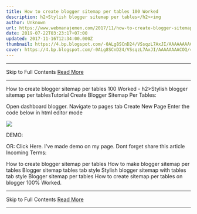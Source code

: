 ```yaml
---
title: How to create blogger sitemap per tables 100 Worked
description: h2>Stylish blogger sitemap per tables</h2><img
author: Unknown
url: https://www.webmanajemen.com/2017/11/how-to-create-blogger-sitemap-per-table.html
date: 2019-07-22T03:23:17+07:00
updated: 2017-11-16T12:34:00.000Z
thumbnail: https://4.bp.blogspot.com/-0ALg8SCnD24/VSsqzL7AxJI/AAAAAAAACOQ/4w_tFyoUEVo/s1600/Menerapkan%2BDaftar%2Bisi%2BMenurut%2BLabel.png
cover: https://4.bp.blogspot.com/-0ALg8SCnD24/VSsqzL7AxJI/AAAAAAAACOQ/4w_tFyoUEVo/s1600/Menerapkan%2BDaftar%2Bisi%2BMenurut%2BLabel.png
---
```


<hr/> Skip to Full Contents <a href="https://www.webmanajemen.com/2017/11/how-to-create-blogger-sitemap-per-table.html" rel="follow" class="button" id="read-more">Read More</a> <hr/> How to create blogger sitemap per tables 100 Worked - h2>Stylish blogger sitemap per tables</h2><img Stylish blogger sitemap per tables

Tutorial Create Blogger Sitemap Per Tables:

Open dashboard blogger.
Navigate to pages tab
Create New Page
Enter the code below in html editor mode

<div-wrapper id='wrapper'><div-wrapper dir="ltr" style="text-align:left;" trbidi="on"><div-wrapper class="table-of-content" id="table-of-content"><div-wrapper class="loading"><img class='loading' src='https://res.cloudinary.com/dimaslanjaka/image/fetch/http://www.amcsscentry.gov.in/asset/images/please_wait.gif'></div-wrapper></div-wrapper></div-wrapper><div-wrapper><script async='async' custom-element='div-wrapper' src='https://cdnjs.cloudflare.com/ajax/libs/modernizr/2.8.3/modernizr.min.js'></script>
<link href='https://codepen.io/dimaslanjaka/pen/eWWzrL.css' rel='stylesheet'>
<style type="text/css">
#comments{visibility; hidden; display:none;}
</style>
<script>
var toc_config = {
    url: 'https://www.webmanajemen.com/',
    containerId: 'table-of-content',
    showNew: 15,
    newText: ' <strong style="font-weight:normal;font-style:normal;color:#fff;font-size:11px;background:#5c5a78;padding:1px 6px 3px 6px;line-height:normal;float:right;border-radius:3px;">baru</strong>',
    sortAlphabetically: {
        thePanel: true,
        theList: true
    },
    maxResults: 9999,
    activePanel: 1,
    slideSpeed: {
        down: 400,
        up: 400
    },
    slideEasing: {
        down: null,
        up: null
    },
    slideCallback: {
        down: function() {},
        up: function() {}
    },
    clickCallback: function() {},
    jsonCallback: '_toc',
    delayLoading: 0
};
!function(e,o){var t=o.getElementById(toc_config.containerId),c=o.getElementsByTagName("head")[0],n=[];e[toc_config.jsonCallback]=function(e){for(var o,c,i=e.feed.entry,a=e.feed.category,l="",s=0,d=a.length;d>s;++s)n.push(a[s].term);for(var r=0,f=i.length;f>r;++r)(toc_config.showNew||toc_config.showNew>0)&&r<toc_config.showNew+1&&(i[r].title.$t+=" %new%");i=toc_config.sortAlphabetically.theList?i.sort(function(e,o){return e.title.$t.localeCompare(o.title.$t)}):i,toc_config.sortAlphabetically.thePanel&&n.sort();for(var g=0,h=n.length;h>g;++g){l+='<h3 class="toc-header">'+n[g]+"</h3>",l+='<div class="toc-content"><ol>';for(var _=0,p=i.length;p>_;++_){o=i[_].title.$t;for(var w=0,u=i[_].link.length;u>w;++w)if("alternate"==i[_].link[w].rel){c=i[_].link[w].href;break}for(var v=0,m=i[_].category.length;m>v;++v)n[g]==i[_].category[v].term&&(l+='<li><a rel="nofollow" rel="noreferrer"href="'+c+'">'+o.replace(/ \%new\%$/,"")+"</a>"+(o.match(/\%new\%/)?" "+toc_config.newText:"")+"</li>")}l+="</ol></div>"}t.innerHTML=l,"undefined"!=typeof jQuery&&($("#"+toc_config.containerId+" .toc-content").hide(),$("#"+toc_config.containerId+" .toc-header").click(function(){$(this).hasClass("active")||(toc_config.clickCallback(this),$("#"+toc_config.containerId+" .toc-header").removeClass("active").next().slideUp(toc_config.slideSpeed.up,toc_config.slideEasing.up,toc_config.slideCallback.up),$(this).addClass("active").next().slideDown(toc_config.slideSpeed.down,toc_config.slideEasing.down,toc_config.slideCallback.down))}).eq(toc_config.activePanel-1).addClass("active").next().slideDown(toc_config.slideSpeed.down,toc_config.slideEasing.down,toc_config.slideCallback.down))};var i=o.createElement("script");i.src=toc_config.url.replace(/\/$/,"")+"/feeds/posts/summary?alt=json-in-script&max-results="+toc_config.maxResults+"&callback="+toc_config.jsonCallback,"onload"==toc_config.delayLoading?e.onload=function(){c.appendChild(i)}:e.setTimeout(function(){c.appendChild(i)},toc_config.delayLoading)}(window,document);
  </script>
DEMO:

OR: Click Here. I've made demo on my page.
Dont forget share this article
Incoming Terms:


How to create blogger sitemap per tables
How to make blogger sitemap per tables
Blogger sitemap tables tab style
Stylish blogger sitemap with tables tab style
Blogger sitemap per tables
How to create sitemap per tables on blogger 100% Worked. <hr/> Skip to Full Contents <a href="https://www.webmanajemen.com/2017/11/how-to-create-blogger-sitemap-per-table.html" rel="follow" class="button" id="read-more">Read More</a> <hr/>